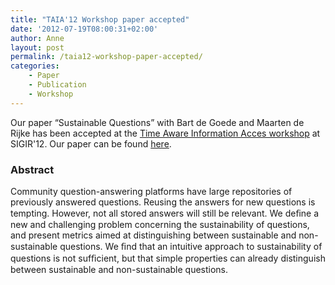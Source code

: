 ```yaml
---
title: "TAIA'12 Workshop paper accepted"
date: '2012-07-19T08:00:31+02:00'
author: Anne
layout: post
permalink: /taia12-workshop-paper-accepted/
categories:
    - Paper
    - Publication
    - Workshop
---
```


Our paper “Sustainable Questions” with Bart de Goede and Maarten de Rijke has been accepted at
the [Time Aware Information Acces workshop](http://research.microsoft.com/en-us/people/milads/taia2012.aspx "TAIA'12")
at SIGIR'12. Our paper can be found [here](/assets/2012/08/taia2012-sustainable.pdf).

### Abstract

Community question-answering platforms have large repositories of previously answered questions. Reusing the answers for
new questions is tempting. However, not all stored answers will still be relevant. We deﬁne a new and challenging
problem concerning the sustainability of questions, and present metrics aimed at distinguishing between sustainable and
non-sustainable questions. We ﬁnd that an intuitive approach to sustainability of questions is not sufﬁcient, but that
simple properties can already distinguish between sustainable and non-sustainable questions.
